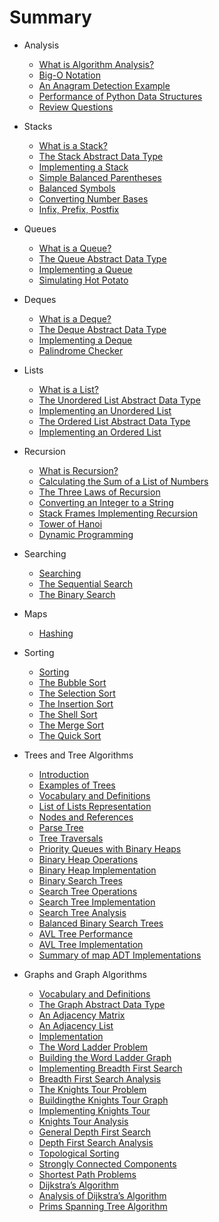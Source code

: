 # Summary

* Analysis
    * [What is Algorithm Analysis?](analysis/what-is-algorithm-analysis.md)
    * [Big-O Notation](analysis/big-o-notation.md)
    * [An Anagram Detection Example](analysis/an-anagram-detection-example.md)
    * [Performance of Python Data Structures](analysis/performance-of-python-data-structures.md)
    * [Review Questions](analysis/review-questions.md)

* Stacks
    * [What is a Stack?](stacks/what-is-a-stack.md)
    * [The Stack Abstract Data Type](stacks/the-stack-abstract-data-type.md)
    * [Implementing a Stack](stacks/implementing-a-stack.md)
    * [Simple Balanced Parentheses](stacks/simple-balanced-parentheses.md)
    * [Balanced Symbols](stacks/balanced-symbols.md)
    * [Converting Number Bases](stacks/converting-number-bases.md)
    * [Infix, Prefix, Postfix](stacks/infix-prefix-and-postfix-expressions.md)

* Queues
    * [What is a Queue?](queues/what-is-a-queue.md)
    * [The Queue Abstract Data Type](queues/the-queue-abstract-data-type.md)
    * [Implementing a Queue](queues/implementing-a-queue.md)
    * [Simulating Hot Potato](queues/simulating-hot-potato.md)

* Deques
    * [What is a Deque?](deques/what-is-a-deque.md)
    * [The Deque Abstract Data Type](deques/the-deque-abstract-data-type.md)
    * [Implementing a Deque](deques/implementing-a-deque.md)
    * [Palindrome Checker](deques/palindrome-checker.md)

* Lists
    * [What is a List?](lists/what-is-a-list.md)
    * [The Unordered List Abstract Data Type](lists/the-unordered-list-abstract-data-type.md)
    * [Implementing an Unordered List](lists/implementing-an-unordered-list.md)
    * [The Ordered List Abstract Data Type](lists/the-ordered-list-abstract-data-type.md)
    * [Implementing an Ordered List](lists/implementing-an-ordered-list.md)

* Recursion
    * [What is Recursion?](recursion/what-is-recursion.md)
    * [Calculating the Sum of a List of Numbers](recursion/calculating-the-sum-of-a-list-of-numbers.md)
    * [The Three Laws of Recursion](recursion/the-three-laws-of-recursion.md)
    * [Converting an Integer to a String](recursion/converting-an-integer-to-a-string.md)
    * [Stack Frames Implementing Recursion](recursion/stack-frames-implementing-recursion.md)
    * [Tower of Hanoi](recursion/tower-of-hanoi.md)
    * [Dynamic Programming](recursion/dynamic-programming.md)

* Searching
    * [Searching](searching/searching.md)
    * [The Sequential Search](searching/the-sequential-search.md)
    * [The Binary Search](searching/the-binary-search.md)

* Maps
    * [Hashing](maps/hashing.md)

* Sorting
    * [Sorting](sorting/sorting.md.todo)
    * [The Bubble Sort](sorting/the-bubble-sort.md.todo)
    * [The Selection Sort](sorting/the-selection-sort.md.todo)
    * [The Insertion Sort](sorting/the-insertion-sort.md.todo)
    * [The Shell Sort](sorting/the-shell-sort.md.todo)
    * [The Merge Sort](sorting/the-merge-sort.md.todo)
    * [The Quick Sort](sorting/the-quick-sort.md.todo)

* Trees and Tree Algorithms
    * [Introduction](trees/introduction.md)
    * [Examples of Trees](trees/examples-of-trees.md)
    * [Vocabulary and Definitions](trees/vocabulary-and-definitions.md)
    * [List of Lists Representation](trees/list-of-lists-representation.md)
    * [Nodes and References](trees/nodes-and-references.md)
    * [Parse Tree](trees/parse-tree.md.todo)
    * [Tree Traversals](trees/tree-traversals.md.todo)
    * [Priority Queues with Binary Heaps](trees/priority-queues-with-binary-heaps.md.todo)
    * [Binary Heap Operations](trees/binary-heap-operations.md.todo)
    * [Binary Heap Implementation](trees/binary-heap-implementation.md.todo)
    * [Binary Search Trees](trees/binary-search-trees.md.todo)
    * [Search Tree Operations](trees/search-tree-operations.md.todo)
    * [Search Tree Implementation](trees/search-tree-implementation.md.todo)
    * [Search Tree Analysis](trees/search-tree-analysis.md.todo)
    * [Balanced Binary Search Trees](trees/balanced-binary-search-trees.md.todo)
    * [AVL Tree Performance](trees/avl-tree-performance.md.todo)
    * [AVL Tree Implementation](trees/avl-tree-implementation.md.todo)
    * [Summary of map ADT Implementations](trees/summary-of-map-adt-implementations.md.todo)

* Graphs and Graph Algorithms
    * [Vocabulary and Definitions](graphs/vocabulary-and-definitions.md.todo)
    * [The Graph Abstract Data Type](graphs/the-graph-abstract-data-type.md.todo)
    * [An Adjacency Matrix](graphs/an-adjacency-matrix.md.todo)
    * [An Adjacency List](graphs/an-adjacency-list.md.todo)
    * [Implementation](graphs/implementation.md.todo)
    * [The Word Ladder Problem](graphs/the-word-ladder-problem.md.todo)
    * [Building the Word Ladder Graph](graphs/building-the-word-ladder-graph.md.todo)
    * [Implementing Breadth First Search](graphs/implementing-breadth-first-search.md.todo)
    * [Breadth First Search Analysis](graphs/breadth-first-search-analysis.md.todo)
    * [The Knights Tour Problem](graphs/the-knights-tour-problem.md.todo)
    * [Buildingthe Knights Tour Graph](graphs/building-the-knights-tour-graph.md.todo)
    * [Implementing Knights Tour](graphs/implementing-knights-tour.md.todo)
    * [Knights Tour Analysis](graphs/knights-tour-analysis.md.todo)
    * [General Depth First Search](graphs/general-depth-first-search.md.todo)
    * [Depth First Search Analysis](graphs/depth-first-search-analysis.md.todo)
    * [Topological Sorting](graphs/topological-sorting.md.todo)
    * [Strongly Connected Components](graphs/strongly-connected-components.md.todo)
    * [Shortest Path Problems](graphs/shortest-path-problems.md.todo)
    * [Dijkstra’s Algorithm](graphs/dijkstras-algorithm.md.todo)
    * [Analysis of Dijkstra’s Algorithm](graphs/analysis-of-dijkstras-algorithm.md.todo)
    * [Prims Spanning Tree Algorithm](graphs/prims-spanning-tree-algorithm.md.todo)
